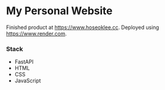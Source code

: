 # My Personal Website

Finished product at https://www.hoseoklee.cc. Deployed using https://www.render.com.

### Stack

- FastAPI
- HTML
- CSS
- JavaScript
